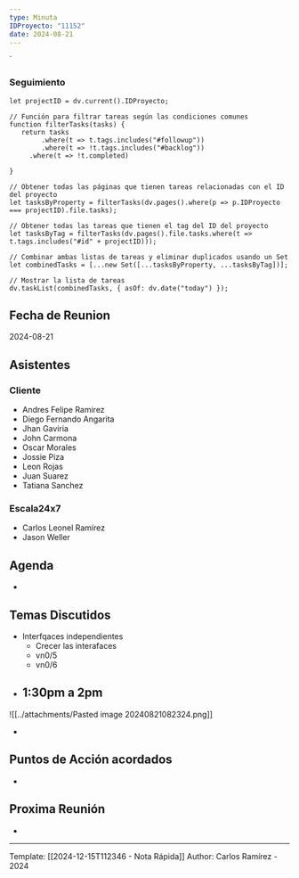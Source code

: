 ```yaml
---
type: Minuta
IDProyecto: "11152"
date: 2024-08-21
---
```

`

### Seguimiento

```dataviewjs
let projectID = dv.current().IDProyecto;

// Función para filtrar tareas según las condiciones comunes
function filterTasks(tasks) {
   return tasks
        .where(t => t.tags.includes("#followup"))
        .where(t => !t.tags.includes("#backlog"))
     .where(t => !t.completed)
        
}

// Obtener todas las páginas que tienen tareas relacionadas con el ID del proyecto
let tasksByProperty = filterTasks(dv.pages().where(p => p.IDProyecto === projectID).file.tasks);

// Obtener todas las tareas que tienen el tag del ID del proyecto
let tasksByTag = filterTasks(dv.pages().file.tasks.where(t => t.tags.includes("#id" + projectID)));

// Combinar ambas listas de tareas y eliminar duplicados usando un Set
let combinedTasks = [...new Set([...tasksByProperty, ...tasksByTag])];

// Mostrar la lista de tareas
dv.taskList(combinedTasks, { asOf: dv.date("today") });
 ```
## Fecha de Reunion
2024-08-21

## Asistentes

### Cliente
* Andres Felipe Ramirez
* Diego Fernando Angarita
* Jhan Gaviria
* John Carmona
* Oscar Morales
* Jossie Piza
* Leon Rojas
* Juan Suarez
* Tatiana Sanchez
### Escala24x7
- Carlos Leonel Ramírez
-  Jason Weller

## Agenda
* 
## Temas Discutidos
*  Interfqaces independientes
	* Crecer las interafaces
	* vn0/5 
	* vn0/6 
- 1:30pm a 2pm
	 - 

![[../attachments/Pasted image 20240821082324.png]]

- 



## Puntos de Acción acordados
- 

## Proxima Reunión
*   

---
Template: [[2024-12-15T112346 - Nota Rápida]]
Author: Carlos Ramírez - 2024
